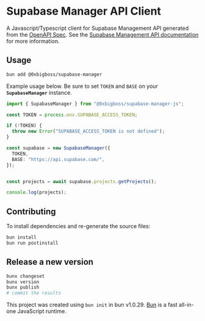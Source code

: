 # Supabase Manager API Client

A Javascript/Typescript client for Supabase Management API generated from the [OpenAPI Spec](https://api.supabase.com/api/v1-json). See the [Supabase Management API documentation](https://supabase.com/docs/reference/api/introduction) for more information.

## Usage

```bash
bun add @0xbigboss/supabase-manager
```

Example usage below. Be sure to set `TOKEN` and `BASE` on your **`SupabaseManager`** instance.

```ts
import { SupabaseManager } from "@0xbigboss/supabase-manager-js";

const TOKEN = process.env.SUPABASE_ACCESS_TOKEN;

if (!TOKEN) {
  throw new Error("SUPABASE_ACCESS_TOKEN is not defined");
}

const supabase = new SupabaseManager({
  TOKEN,
  BASE: "https://api.supabase.com/",
});


const projects = await supabase.projects.getProjects();

console.log(projects);
```

## Contributing

To install dependencies and re-generate the source files:

```bash
bun install
bun run postinstall
```

## Release a new version

```bash
bunx changeset
bunx version
bunx publish
# commit the results
```

This project was created using `bun init` in bun v1.0.29. [Bun](https://bun.sh) is a fast all-in-one JavaScript runtime.
